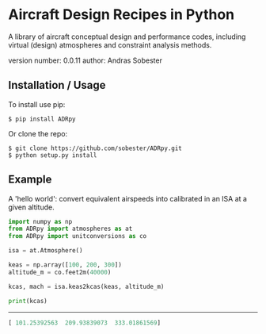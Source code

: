 Aircraft Design Recipes in Python
=================================

A library of aircraft conceptual design and performance codes, including virtual (design) atmospheres and constraint analysis methods.

version number: 0.0.11
author: Andras Sobester

Installation / Usage
--------------------

To install use pip:

    $ pip install ADRpy

Or clone the repo:

    $ git clone https://github.com/sobester/ADRpy.git
    $ python setup.py install
    
Example
-------
A 'hello world': convert equivalent airspeeds into calibrated in an ISA at a given altitude.

```python
import numpy as np
from ADRpy import atmospheres as at
from ADRpy import unitconversions as co

isa = at.Atmosphere()

keas = np.array([100, 200, 300])
altitude_m = co.feet2m(40000)

kcas, mach = isa.keas2kcas(keas, altitude_m)

print(kcas)
```
---

```python
[ 101.25392563  209.93839073  333.01861569]
```
